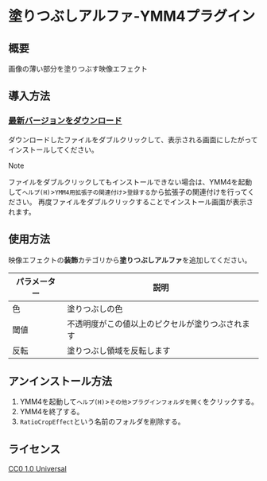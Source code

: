 # 塗りつぶしアルファ-YMM4プラグイン

## 概要
画像の薄い部分を塗りつぶす映像エフェクト

## 導入方法
### [最新バージョンをダウンロード](https://github.com/tetra-te/AlphaFill/releases/latest)
ダウンロードしたファイルをダブルクリックして、表示される画面にしたがってインストールしてください。
> [!NOTE]
> ファイルをダブルクリックしてもインストールできない場合は、YMM4を起動して`ヘルプ(H)`>`YMM4用拡張子の関連付け`>`登録する`から拡張子の関連付けを行ってください。
> 再度ファイルをダブルクリックすることでインストール画面が表示されます。

## 使用方法
映像エフェクトの**装飾**カテゴリから**塗りつぶしアルファ**を追加してください。

| パラメーター | 説明 |
| --- | --- |
| 色 | 塗りつぶしの色 |
| 閾値 | 不透明度がこの値以上のピクセルが塗りつぶされます |
| 反転 | 塗りつぶし領域を反転します |

## アンインストール方法
1. YMM4を起動して`ヘルプ(H)`>`その他`>`プラグインフォルダを開く`をクリックする。
2. YMM4を終了する。
3. `RatioCropEffect`という名前のフォルダを削除する。

## ライセンス
[CC0 1.0 Universal](./LICENSE)
